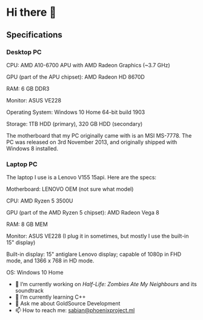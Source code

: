 # Hi there 👋
## Specifications
### Desktop PC
CPU: AMD A10-6700 APU with AMD Radeon Graphics (~3.7 GHz)

GPU (part of the APU chipset): AMD Radeon HD 8670D

RAM: 6 GB DDR3

Monitor: ASUS VE228

Operating System: Windows 10 Home 64-bit build 1903

Storage: 1TB HDD (primary), 320 GB HDD (secondary)

The motherboard that my PC originally came with is an MSI MS-7778. The PC was released on 3rd November 2013, and originally shipped with Windows 8 installed.

### Laptop PC
The laptop I use is a Lenovo V155 15api. Here are the specs:

Motherboard: LENOVO OEM (not sure what model)

CPU: AMD Ryzen 5 3500U

GPU (part of the AMD Ryzen 5 chipset): AMD Radeon Vega 8

RAM: 8 GB MEM

Monitor: ASUS VE228 (I plug it in sometimes, but mostly I use the built-in 15" display)

Built-in display: 15" antiglare Lenovo display; capable of 1080p in FHD mode, and 1366 x 768 in HD mode.

OS: Windows 10 Home

- 🔭 I’m currently working on *Half-Life: Zombies Ate My Neighbours* and its soundtrack
- 🌱 I’m currently learning C++
- 💬 Ask me about GoldSource Development
- 📫 How to reach me: sabian@phoenixproject.ml
